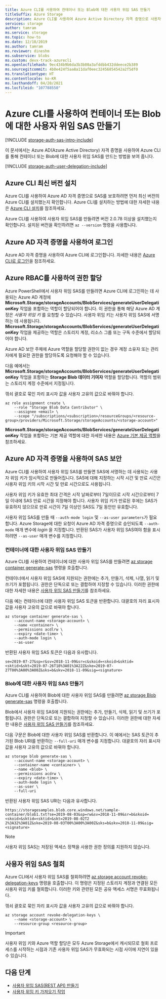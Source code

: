 ```yaml
---
title: Azure CLI를 사용하여 컨테이너 또는 Blob에 대한 사용자 위임 SAS 만들기
titleSuffix: Azure Storage
description: Azure CLI를 사용하여 Azure Active Directory 자격 증명으로 사용자 위임 SAS를 만드는 방법을 알아봅니다.
services: storage
author: tamram
ms.service: storage
ms.topic: how-to
ms.date: 12/18/2019
ms.author: tamram
ms.reviewer: dineshm
ms.subservice: blobs
ms.custom: devx-track-azurecli
ms.openlocfilehash: 9ec434b9b6da3b3b80a3afddbb432ddeece2b389
ms.sourcegitcommit: 4b0e424f5aa8a11daf0eec32456854542a2f5df0
ms.translationtype: HT
ms.contentlocale: ko-KR
ms.lasthandoff: 04/20/2021
ms.locfileid: "107788550"
---
```

# <a name="create-a-user-delegation-sas-for-a-container-or-blob-with-the-azure-cli"></a>Azure CLI를 사용하여 컨테이너 또는 Blob에 대한 사용자 위임 SAS 만들기

[!INCLUDE [storage-auth-sas-intro-include](../../../includes/storage-auth-sas-intro-include.md)]

이 문서에서는 Azure AD(Azure Active Directory) 자격 증명을 사용하여 Azure CLI를 통해 컨테이너 또는 Blob에 대한 사용자 위임 SAS를 만드는 방법을 보여 줍니다.

[!INCLUDE [storage-auth-user-delegation-include](../../../includes/storage-auth-user-delegation-include.md)]

## <a name="install-the-latest-version-of-the-azure-cli"></a>Azure CLI 최신 버전 설치

Azure CLI를 사용하여 Azure AD 자격 증명으로 SAS를 보호하려면 먼저 최신 버전의 Azure CLI를 설치했는지 확인합니다. Azure CLI를 설치하는 방법에 대한 자세한 내용은 [Azure CLI 설치](/cli/azure/install-azure-cli)를 참조하세요.

Azure CLI를 사용하여 사용자 위임 SAS를 만들려면 버전 2.0.78 이상을 설치했는지 확인합니다. 설치된 버전을 확인하려면 `az --version` 명령을 사용합니다.

## <a name="sign-in-with-azure-ad-credentials"></a>Azure AD 자격 증명을 사용하여 로그인

Azure AD 자격 증명을 사용하여 Azure CLI에 로그인합니다. 자세한 내용은 [Azure CLI로 로그인](/cli/azure/authenticate-azure-cli)을 참조하세요.

## <a name="assign-permissions-with-azure-rbac"></a>Azure RBAC를 사용하여 권한 할당

Azure PowerShell에서 사용자 위임 SAS를 만들려면 Azure CLI에 로그인하는 데 사용되는 Azure AD 계정에 **Microsoft.Storage/storageAccounts/BlobServices/generateUserDelegationKey** 작업을 포함하는 역할이 할당되어야 합니다. 이 권한을 통해 해당 Azure AD 계정은 *사용자 위임 키* 를 요청할 수 있습니다. 사용자 위임 키는 사용자 위임 SAS에 서명하는 데 사용됩니다. **Microsoft.Storage/storageAccounts/BlobServices/generateUserDelegationKey** 작업을 제공하는 역할은 스토리지 계정, 리소스 그룹 또는 구독 수준에서 할당되어야 합니다.

Azure AD 보안 주체에 Azure 역할을 할당할 권한이 없는 경우 계정 소유자 또는 관리자에게 필요한 권한을 할당하도록 요청해야 할 수 있습니다.

다음 예에서는 **Microsoft.Storage/storageAccounts/BlobServices/generateUserDelegationKey** 작업을 포함하는  **Storage Blob 데이터 기여자** 역할을 할당합니다. 역할의 범위는 스토리지 계정 수준에서 지정됩니다.

꺾쇠 괄호로 묶인 자리 표시자 값을 사용자 고유의 값으로 바꿔야 합니다.

```azurecli-interactive
az role assignment create \
    --role "Storage Blob Data Contributor" \
    --assignee <email> \
    --scope "/subscriptions/<subscription>/resourceGroups/<resource-group>/providers/Microsoft.Storage/storageAccounts/<storage-account>"
```

**Microsoft.Storage/storageAccounts/BlobServices/generateUserDelegationKey** 작업을 포함하는 기본 제공 역할에 대한 자세한 내용은 [Azure 기본 제공 역할](../../role-based-access-control/built-in-roles.md)을 참조하세요.

## <a name="use-azure-ad-credentials-to-secure-a-sas"></a>Azure AD 자격 증명을 사용하여 SAS 보안

Azure CLI를 사용하여 사용자 위임 SAS를 만들면 SAS에 서명하는 데 사용되는 사용자 위임 키가 암시적으로 만들어집니다. SAS에 대해 지정하는 시작 시간 및 만료 시간은 사용자 위임 키의 시작 시간 및 만료 시간으로도 사용됩니다.

사용자 위임 키가 유효한 최대 간격은 시작 날짜로부터 7일이므로 시작 시간으로부터 7일 이내에 SAS 만료 시간을 지정해야 합니다. 사용자 위임 키가 만료된 후에는 SAS가 유효하지 않으므로 만료 시간이 7일 이상인 SAS도 7일 동안만 유효합니다.

사용자 위임 SAS를 만들 때 `--auth-mode login` 및 `--as-user parameters`가 필요합니다. Azure Storage에 대한 요청이 Azure AD 자격 증명으로 승인되도록 `--auth-mode` 매개 변수에 *login* 을 지정합니다. 반환된 SAS가 사용자 위임 SAS여야 함을 표시하려면 `--as-user` 매개 변수를 지정합니다.

### <a name="create-a-user-delegation-sas-for-a-container"></a>컨테이너에 대한 사용자 위임 SAS 만들기

Azure CLI를 사용하여 컨테이너에 대한 사용자 위임 SAS를 만들려면 [az storage container generate-sas](/cli/azure/storage/container#az_storage_container_generate_sas) 명령을 호출합니다.

컨테이너에서 사용자 위임 SAS에 지원되는 권한에는 추가, 만들기, 삭제, 나열, 읽기 및 쓰기가 포함됩니다. 권한은 단독으로 또는 결합하여 지정할 수 있습니다. 이러한 권한에 대한 자세한 내용은 [사용자 위임 SAS 만들기](/rest/api/storageservices/create-user-delegation-sas)를 참조하세요.

다음 예는 컨테이너에 대한 사용자 위임 SAS 토큰을 반환합니다. 대괄호의 자리 표시자 값을 사용자 고유의 값으로 바꿔야 합니다.

```azurecli-interactive
az storage container generate-sas \
    --account-name <storage-account> \
    --name <container> \
    --permissions acdlrw \
    --expiry <date-time> \
    --auth-mode login \
    --as-user
```

반환된 사용자 위임 SAS 토큰은 다음과 유사합니다.

```
se=2019-07-27&sp=r&sv=2018-11-09&sr=c&skoid=<skoid>&sktid=<sktid>&skt=2019-07-26T18%3A01%3A22Z&ske=2019-07-27T00%3A00%3A00Z&sks=b&skv=2018-11-09&sig=<signature>
```

### <a name="create-a-user-delegation-sas-for-a-blob"></a>Blob에 대한 사용자 위임 SAS 만들기

Azure CLI를 사용하여 Blob에 대한 사용자 위임 SAS를 만들려면 [az storage Blob generate-sas](/cli/azure/storage/blob#az_storage_blob_generate_sas) 명령을 호출합니다.

Blob에서 사용자 위임 SAS에 지원되는 권한에는 추가, 만들기, 삭제, 읽기 및 쓰기가 포함됩니다. 권한은 단독으로 또는 결합하여 지정할 수 있습니다. 이러한 권한에 대한 자세한 내용은 [사용자 위임 SAS 만들기](/rest/api/storageservices/create-user-delegation-sas)를 참조하세요.

다음 구문은 Blob에 대한 사용자 위임 SAS를 반환합니다. 이 예에서는 SAS 토큰이 추가된 Blob URI를 반환하는 `--full-uri` 매개 변수를 지정합니다. 대괄호의 자리 표시자 값을 사용자 고유의 값으로 바꿔야 합니다.

```azurecli-interactive
az storage blob generate-sas \
    --account-name <storage-account> \
    --container-name <container> \
    --name <blob> \
    --permissions acdrw \
    --expiry <date-time> \
    --auth-mode login \
    --as-user \
    --full-uri
```

반환된 사용자 위임 SAS URI는 다음과 유사합니다.

```
https://storagesamples.blob.core.windows.net/sample-container/blob1.txt?se=2019-08-03&sp=rw&sv=2018-11-09&sr=b&skoid=<skoid>&sktid=<sktid>&skt=2019-08-02T2
2%3A32%3A01Z&ske=2019-08-03T00%3A00%3A00Z&sks=b&skv=2018-11-09&sig=<signature>
```

> [!NOTE]
> 사용자 위임 SAS는 저장된 액세스 정책을 사용한 권한 정의를 지원하지 않습니다.

## <a name="revoke-a-user-delegation-sas"></a>사용자 위임 SAS 철회

Azure CLI에서 사용자 위임 SAS를 철회하려면 [az storage account revoke-delegation-keys](/cli/azure/storage/account#az_storage_account_revoke_delegation_keys) 명령을 호출합니다. 이 명령은 지정된 스토리지 계정과 연결된 모든 사용자 위임 키를 철회합니다. 이러한 키와 관련된 모든 공유 액세스 서명은 무효화됩니다.

꺾쇠 괄호로 묶인 자리 표시자 값을 사용자 고유의 값으로 바꿔야 합니다.

```azurecli-interactive
az storage account revoke-delegation-keys \
    --name <storage-account> \
    --resource-group <resource-group>
```

> [!IMPORTANT]
> 사용자 위임 키와 Azure 역할 할당은 모두 Azure Storage에서 캐시되므로 철회 프로세스를 시작하는 시점과 기존 사용자 위임 SAS가 무효화되는 시점 사이에 지연이 있을 수 있습니다.

## <a name="next-steps"></a>다음 단계

- [사용자 위임 SAS(REST API) 만들기](/rest/api/storageservices/create-user-delegation-sas)
- [사용자 위임 키 가져오기 작업](/rest/api/storageservices/get-user-delegation-key)

